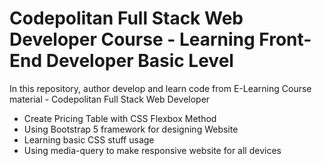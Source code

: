 # Codepolitan Full Stack Web Developer Course - Learning Front-End Developer Basic Level

In this repository, author develop and learn code from E-Learning Course material - Codepolitan Full Stack Web Developer
- Create Pricing Table with CSS Flexbox Method
- Using Bootstrap 5 framework for designing Website
- Learning basic CSS stuff usage
- Using media-query to make responsive website for all devices